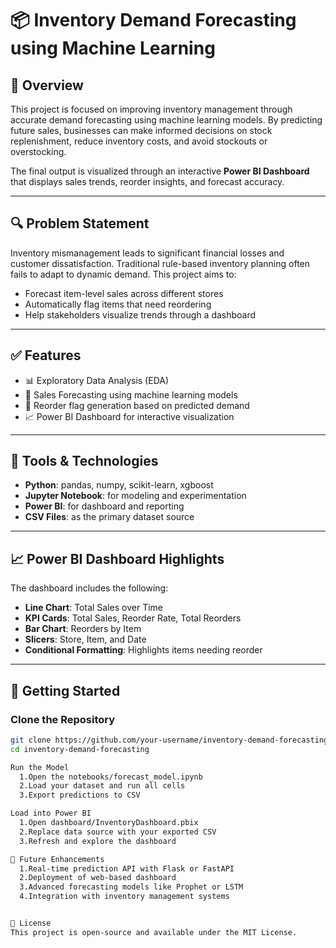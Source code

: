 # 📦 Inventory Demand Forecasting using Machine Learning

## 🧠 Overview
This project is focused on improving inventory management through accurate demand forecasting using machine learning models. By predicting future sales, businesses can make informed decisions on stock replenishment, reduce inventory costs, and avoid stockouts or overstocking.

The final output is visualized through an interactive **Power BI Dashboard** that displays sales trends, reorder insights, and forecast accuracy.

---

## 🔍 Problem Statement
Inventory mismanagement leads to significant financial losses and customer dissatisfaction. Traditional rule-based inventory planning often fails to adapt to dynamic demand. This project aims to:
- Forecast item-level sales across different stores
- Automatically flag items that need reordering
- Help stakeholders visualize trends through a dashboard

---

## ✅ Features
- 📊 Exploratory Data Analysis (EDA)
- 🤖 Sales Forecasting using machine learning models
- 🚨 Reorder flag generation based on predicted demand
- 📈 Power BI Dashboard for interactive visualization

---

## 🧰 Tools & Technologies
- **Python**: pandas, numpy, scikit-learn, xgboost
- **Jupyter Notebook**: for modeling and experimentation
- **Power BI**: for dashboard and reporting
- **CSV Files**: as the primary dataset source
---

## 📈 Power BI Dashboard Highlights
The dashboard includes the following:
- **Line Chart**: Total Sales over Time
- **KPI Cards**: Total Sales, Reorder Rate, Total Reorders
- **Bar Chart**: Reorders by Item
- **Slicers**: Store, Item, and Date
- **Conditional Formatting**: Highlights items needing reorder

---

## 🚀 Getting Started

### Clone the Repository
```bash
git clone https://github.com/your-username/inventory-demand-forecasting.git
cd inventory-demand-forecasting

Run the Model
  1.Open the notebooks/forecast_model.ipynb
  2.Load your dataset and run all cells
  3.Export predictions to CSV

Load into Power BI
  1.Open dashboard/InventoryDashboard.pbix
  2.Replace data source with your exported CSV
  3.Refresh and explore the dashboard

📌 Future Enhancements
  1.Real-time prediction API with Flask or FastAPI
  2.Deployment of web-based dashboard
  3.Advanced forecasting models like Prophet or LSTM
  4.Integration with inventory management systems


📜 License
This project is open-source and available under the MIT License.
